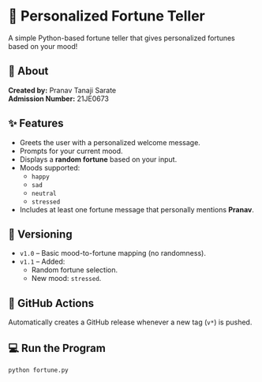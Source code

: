 # 🔮 Personalized Fortune Teller

A simple Python-based fortune teller that gives personalized fortunes based on your mood!

## 👤 About

**Created by:** Pranav Tanaji Sarate  
**Admission Number:** 21JE0673

## ✨ Features

- Greets the user with a personalized welcome message.
- Prompts for your current mood.
- Displays a **random fortune** based on your input.
- Moods supported:
  - `happy`
  - `sad`
  - `neutral`
  - `stressed`
- Includes at least one fortune message that personally mentions **Pranav**.

## 🚀 Versioning

- `v1.0` – Basic mood-to-fortune mapping (no randomness).
- `v1.1` – Added:
  - Random fortune selection.
  - New mood: `stressed`.

## 🤖 GitHub Actions

Automatically creates a GitHub release whenever a new tag (`v*`) is pushed.

## 💻 Run the Program

```bash
python fortune.py
